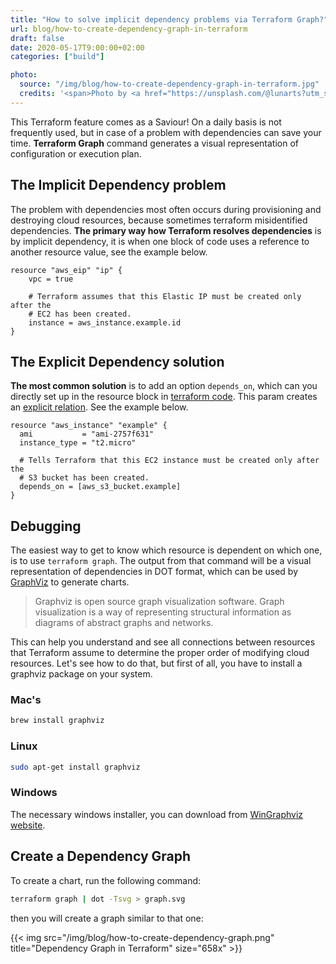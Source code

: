 ```yaml
---
title: "How to solve implicit dependency problems via Terraform Graph?"
url: blog/how-to-create-dependency-graph-in-terraform
draft: false
date: 2020-05-17T9:00:00+02:00
categories: ["build"]

photo:
  source: "/img/blog/how-to-create-dependency-graph-in-terraform.jpg"
  credits: '<span>Photo by <a href="https://unsplash.com/@lunarts?utm_source=unsplash&amp;utm_medium=referral&amp;utm_content=creditCopyText">Volodymyr Hryshchenko</a> on <a href="https://unsplash.com/?utm_source=unsplash&amp;utm_medium=referral&amp;utm_content=creditCopyText">Unsplash</a></span>'
---
```


This Terraform feature comes as a Saviour! On a daily basis is not frequently used, but in case of a problem with dependencies can save your time. **Terraform Graph** command generates a visual representation of configuration or execution plan.

<!--more-->

## The Implicit Dependency problem

The problem with dependencies most often occurs during provisioning and destroying cloud resources, because sometimes terraform misidentified dependencies. **The primary way how Terraform resolves dependencies** is by implicit dependency, it is when one block of code uses a reference to another resource value, see the example below.

```hcl
resource "aws_eip" "ip" {
    vpc = true

    # Terraform assumes that this Elastic IP must be created only after the
    # EC2 has been created.
    instance = aws_instance.example.id
}
```

## The Explicit Dependency solution

**The most common solution** is to add an option `depends_on`, which can you directly set up in the resource block in [terraform code](https://www.terraform.io/docs/configuration/resources.html#resource-dependencies). This param creates an [explicit relation](https://learn.hashicorp.com/terraform/getting-started/dependencies#implicit-and-explicit-dependencies). See the example below.

```hcl
resource "aws_instance" "example" {
  ami           = "ami-2757f631"
  instance_type = "t2.micro"

  # Tells Terraform that this EC2 instance must be created only after the
  # S3 bucket has been created.
  depends_on = [aws_s3_bucket.example]
}
```

## Debugging

The easiest way to get to know which resource is dependent on which one, is to use `terraform graph`. The output from that command will be a visual representation of dependencies in DOT format, which can be used by [GraphViz](http://www.graphviz.org/) to generate charts.

> Graphviz is open source graph visualization software. Graph visualization is a way of representing structural information as diagrams of abstract graphs and networks.

This can help you understand and see all connections between resources that Terraform assume to determine the proper order of modifying cloud resources. Let's see how to do that, but first of all, you have to install a graphviz package on your system.

### Mac's

```bash
brew install graphviz
```

### Linux

```bash
sudo apt-get install graphviz
```

### Windows

The necessary windows installer, you can download from [WinGraphviz website](http://wingraphviz.sourceforge.net/wingraphviz/).

## Create a Dependency Graph

To create a chart, run the following command:

```bash
terraform graph | dot -Tsvg > graph.svg
```

then you will create a graph similar to that one:

{{< img src="/img/blog/how-to-create-dependency-graph.png" title="Dependency Graph in Terraform" size="658x" >}}
